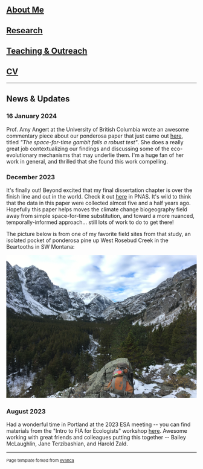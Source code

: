 ## [About Me](/pages/background)
## [Research](/pages/research)
## [Teaching & Outreach](/pages/teaching)
## [CV](/pdf/dperret_cv.pdf)

---

## News & Updates

### 16 January 2024

Prof. Amy Angert at the University of British Columbia wrote an awesome commentary piece about our ponderosa paper that just came out [here](https://www.pnas.org/doi/10.1073/pnas.2320424121), titled *"The space-for-time gambit fails a robust test"*. She does a really great job contextualizing our findings and discussing some of the eco-evolutionary mechanisms that may underlie them. I'm a huge fan of her work in general, and thrilled that she found this work compelling.

### December 2023

It's finally out! Beyond excited that my final dissertation chapter is over the finish line and out in the world. Check it out [here](https://www.pnas.org/doi/10.1073/pnas.2304404120) in PNAS. It's wild to think that the data in this paper were collected almost five and a half years ago. Hopefully this paper helps moves the climate change biogeography field away from simple space-for-time substitution, and toward a more nuanced, temporally-informed approach... still lots of work to do to get there!

The picture below is from one of my favorite field sites from that study, an isolated pocket of ponderosa pine up West Rosebud Creek in the Beartooths in SW Montana:

<img src="/images/IMG_4311.JPG?raw=true"/>


### August 2023

Had a wonderful time in Portland at the 2023 ESA meeting -- you can find materials from the "Intro to FIA for Ecologists" workshop [here](https://github.com/daniel-perret/FIA-workshop-ESA2023). Awesome working with great friends and colleagues putting this together -- Bailey McLaughlin, Jane Terzibashian, and Harold Zald.

---
<p style="font-size:11px">Page template forked from <a href="https://github.com/evanca/quick-portfolio">evanca</a></p>
<!-- Remove above link if you don't want to attibute -->
